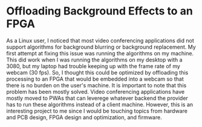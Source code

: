 # Offloading Background Effects to an FPGA

As a Linux user, I noticed that most video conferencing applications did not support algorithms for background blurring or background replacement. My first attempt at fixing this issue was running the algorithms on my machine. This did work when I was running the algorithms on my desktop with a 3080, but my laptop had trouble keeping up with the frame rate of my webcam (30 fps). So, I thought this could be optimized by offloading this processing to an FPGA that would be embedded into a webcam so that there is no burden on the user's machine. It is important to note that this problem has been mostly solved. Video conferencing applications have mostly moved to PWAs that can leverege whatever backend the provider has to run these algorithms instead of a client machine. However, this is an interesting project to me since I would be touching topics from hardware and PCB design, FPGA design and optimization, and firmware.
